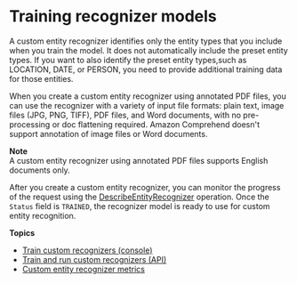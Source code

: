 # Training recognizer models<a name="training-recognizers"></a>

A custom entity recognizer identifies only the entity types that you include when you train the model\. It does not automatically include the preset entity types\. If you want to also identify the preset entity types,such as LOCATION, DATE, or PERSON, you need to provide additional training data for those entities\.

When you create a custom entity recognizer using annotated PDF files, you can use the recognizer with a variety of input file formats: plain text, image files \(JPG, PNG, TIFF\), PDF files, and Word documents, with no pre\-processing or doc flattening required\. Amazon Comprehend doesn't support annotation of image files or Word documents\.

**Note**  
A custom entity recognizer using annotated PDF files supports English documents only\.

After you create a custom entity recognizer, you can monitor the progress of the request using the [DescribeEntityRecognizer](API_DescribeEntityRecognizer.md) operation\. Once the `Status` field is `TRAINED`, the recognizer model is ready to use for custom entity recognition\.

**Topics**
+ [Train custom recognizers \(console\)](realtime-analysis-cer.md)
+ [Train and run custom recognizers \(API\)](get-started-cer.md)
+ [Custom entity recognizer metrics](cer-metrics.md)